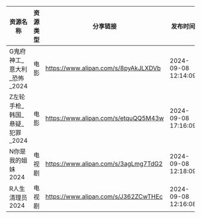 | 资源名称                | 资源类型 | 分享链接                                 | 发布时间                |
| ------------------- | ---- | ------------------------------------ | ------------------- |
| G鬼府神工_意大利_恐怖_2024   | 电影   | https://www.alipan.com/s/8pyAkJLXDVb | 2024-09-08 12:14:09 |
| Z左轮手枪_韩国_悬疑_犯罪_2024 | 电影   | https://www.alipan.com/s/etquQQ5M43w | 2024-09-08 17:16:09 |
| N你是我的姐妹2024         | 电视剧  | https://www.alipan.com/s/3agLmg7TdG2 | 2024-09-08 12:18:09 |
| R人生清理员2024          | 电视剧  | https://www.alipan.com/s/J362ZCwTHEc | 2024-09-08 12:16:08 |
